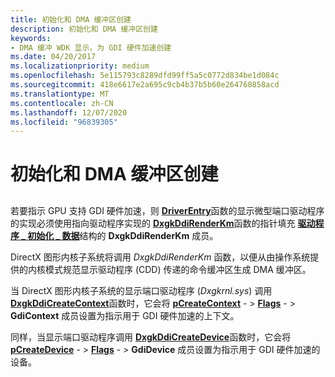 ```yaml
---
title: 初始化和 DMA 缓冲区创建
description: 初始化和 DMA 缓冲区创建
keywords:
- DMA 缓冲 WDK 显示，为 GDI 硬件加速创建
ms.date: 04/20/2017
ms.localizationpriority: medium
ms.openlocfilehash: 5e115793c8289dfd99ff5a5c0772d834be1d084c
ms.sourcegitcommit: 418e6617e2a695c9cb4b37b5b60e264760858acd
ms.translationtype: MT
ms.contentlocale: zh-CN
ms.lasthandoff: 12/07/2020
ms.locfileid: "96839305"
---
```

# <a name="initialization-and-dma-buffer-creation"></a>初始化和 DMA 缓冲区创建


## <span id="ddk_introduction_to_command_and_dma_buffers_gg"></span><span id="DDK_INTRODUCTION_TO_COMMAND_AND_DMA_BUFFERS_GG"></span>


若要指示 GPU 支持 GDI 硬件加速，则 [**DriverEntry**](./driverentry-of-display-miniport-driver.md)函数的显示微型端口驱动程序的实现必须使用指向驱动程序实现的 [**DxgkDdiRenderKm**](/windows-hardware/drivers/ddi/d3dkmddi/nc-d3dkmddi-dxgkddi_renderkm)函数的指针填充 [**驱动程序 \_ 初始化 \_ 数据**](/windows-hardware/drivers/ddi/dispmprt/ns-dispmprt-_driver_initialization_data)结构的 **DxgkDdiRenderKm** 成员。

DirectX 图形内核子系统将调用 *DxgkDdiRenderKm* 函数，以便从由操作系统提供的内核模式规范显示驱动程序 (CDD) 传递的命令缓冲区生成 DMA 缓冲区。

当 DirectX 图形内核子系统的显示端口驱动程序 (*Dxgkrnl.sys*) 调用 [**DxgkDdiCreateContext**](/windows-hardware/drivers/ddi/d3dkmddi/nc-d3dkmddi-dxgkddi_createcontext)函数时，它会将 [**pCreateContext**](/windows-hardware/drivers/ddi/d3dkmddi/ns-d3dkmddi-_dxgkarg_createcontext) - &gt; [**Flags**](/windows-hardware/drivers/ddi/d3dkmddi/ns-d3dkmddi-_dxgk_createcontextflags) - &gt; **GdiContext** 成员设置为指示用于 GDI 硬件加速的上下文。

同样，当显示端口驱动程序调用 [**DxgkDdiCreateDevice**](/windows-hardware/drivers/ddi/d3dkmddi/nc-d3dkmddi-dxgkddi_createdevice)函数时，它会将 [**pCreateDevice**](/windows-hardware/drivers/ddi/d3dkmddi/ns-d3dkmddi-_dxgkarg_createdevice) - &gt; [**Flags**](/windows-hardware/drivers/ddi/d3dkmddi/ns-d3dkmddi-_dxgk_createdeviceflags) - &gt; **GdiDevice** 成员设置为指示用于 GDI 硬件加速的设备。

 

